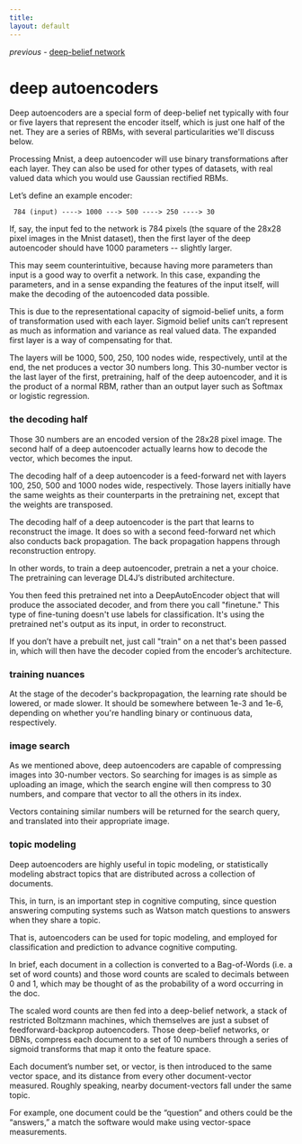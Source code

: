 ```yaml
---
title: 
layout: default
---
```


*previous* - [deep-belief network](../deepbeliefnetwork.html)
# deep autoencoders

Deep autoencoders are a special form of deep-belief net typically with four or five layers that represent the encoder itself, which is just one half of the net. They are a series of RBMs, with several particularities we'll discuss below. 

Processing Mnist, a deep autoencoder will use binary transformations after each layer. They can also be used for other types of datasets, with real valued data which you would use  Gaussian rectified RBMs. 

Let’s define an example encoder:
    
     784 (input) ----> 1000 ---> 500 ----> 250 ----> 30

If, say, the input fed to the network is 784 pixels (the square of the 28x28 pixel images in the Mnist dataset), then the first layer of the deep autoencoder should have 1000 parameters -- slightly larger. 

This may seem counterintuitive, because having more parameters than input is a good way to overfit a network. In this case, expanding the parameters, and in a sense expanding the features of the input itself, will make the decoding of the autoencoded data possible. 

This is due to the representational capacity of sigmoid-belief units, a form of transformation used with each layer. Sigmoid belief units can’t represent as much as information and variance as real valued data. The expanded first layer is a way of compensating for that.

The layers will be 1000, 500, 250, 100 nodes wide, respectively, until at the end, the net produces a vector 30 numbers long. This 30-number vector is the last layer of the first, pretraining, half of the deep autoencoder, and it is the product of a normal RBM, rather than an output layer such as Softmax or logistic regression. 

### the decoding half

Those 30 numbers are an encoded version of the 28x28 pixel image. The second half of a deep autoencoder actually learns how to decode the vector, which becomes the input.

The decoding half of a deep autoencoder is a feed-forward net with layers 100, 250, 500 and 1000 nodes wide, respectively. Those layers initially have the same weights as their counterparts in the pretraining net, except that the weights are transposed. 

The decoding half of a deep autoencoder is the part that learns to reconstruct the image. It does so with a second feed-forward net which also conducts back propagation. The back propagation happens through reconstruction entropy.

In other words, to train a deep autoencoder, pretrain a net a your choice. The pretraining can leverage DL4J’s distributed architecture. 

You then feed this pretrained net into a DeepAutoEncoder object that will produce the associated decoder, and from there you call "finetune." This type of fine-tuning doesn't use labels for classification. It's using the pretrained net's output as its input, in order to reconstruct. 

If you don’t have a prebuilt net, just call "train" on a net that's been passed in, which will then have the decoder copied from the encoder’s architecture.
<div>
<script src="https://gist.github.com/agibsonccc/2405792db73191bfaaf5.js"></script>
</div>

### training nuances

At the stage of the decoder's backpropagation, the learning rate should be lowered, or made slower. It should be somewhere between 1e-3 and 1e-6, depending on whether you're handling binary or continuous data, respectively.

### image search

As we mentioned above, deep autoencoders are capable of compressing images into 30-number vectors. So searching for images is as simple as uploading an image, which the search engine will then compress to 30 numbers, and compare that vector to all the others in its index. 

Vectors containing similar numbers will be returned for the search query, and translated into their appropriate image. 

### topic modeling

Deep autoencoders are highly useful in topic modeling, or statistically modeling abstract topics that are distributed across a collection of documents. 

This, in turn, is an important step in cognitive computing, since question answering computing systems such as Watson match questions to answers when they share a topic. 

That is, autoencoders can be used for topic modeling, and employed for classification and prediction to advance cognitive computing. 

In brief, each document in a collection is converted to a Bag-of-Words (i.e. a set of word counts) and those word counts are scaled to decimals between 0 and 1, which may be thought of as the probability of a word occurring in the doc. 

The scaled word counts are then fed into a deep-belief network, a stack of restricted Boltzmann machines, which themselves are just a subset of feedforward-backprop autoencoders. Those deep-belief networks, or DBNs, compress each document to a set of 10 numbers through a series of sigmoid transforms that map it onto the feature space. 

Each document’s number set, or vector, is then introduced to the same vector space, and its distance from every other document-vector measured. Roughly speaking, nearby document-vectors fall under the same topic. 

For example, one document could be the “question” and others could be the “answers,” a match the software would make using vector-space measurements. 
